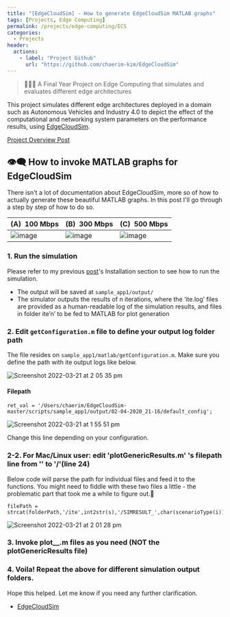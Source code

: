 ```yaml
---
title: "[EdgeCloudSim] - How to generate EdgeCloudSim MATLAB graphs"
tags: [Projects, Edge Computing]
permalink: /projects/edge-computing/ECS
categories:
  - Projects
header:
  actions:
    - label: "Project Github"
      url: "https://github.com/chaerim-kim/EdgeCloudSim"
---
```


> 👩🏻‍💻 A Final Year Project on Edge Computing that simulates and evaluates different edge architectures

This project simulates different edge architectures deployed in a domain such as Autonomous Vehicles and Industry 4.0 to depict the effect of the computational and networking system parameters on the performance results, using [EdgeCloudSim](https://github.com/CagataySonmez/EdgeCloudSim).

[Project Overview Post](https://chaerim-kim.github.io/projects/edge-computing/)



## 👁‍🗨 How to invoke MATLAB graphs for EdgeCloudSim
There isn't a lot of documentation about EdgeCloudSim, more so of how to actually generate these beautiful MATLAB graphs.
In this post I'll go through a step by step of how to do so.

(A)  100 Mbps | (B)  300 Mbps | (C)  500 Mbps
-- | -- | --
![image](https://user-images.githubusercontent.com/33334078/100761284-129ba280-3436-11eb-918f-8c67e236d4c7.png) | ![image](https://user-images.githubusercontent.com/33334078/100761308-19c2b080-3436-11eb-8c3a-1b5c8302a875.png) | ![image](https://user-images.githubusercontent.com/33334078/100761343-22b38200-3436-11eb-85f3-13b6772ff800.png)


### 1. Run the simulation
Please refer to my previous [post](https://chaerim-kim.github.io/projects/edge-computing/)'s Installation section to see how to run the simulation.
- The output will be saved at `sample_app1/output/`
- The simulator outputs the results of n iterations, where the ‘ite.log’ files are provided as a human-readable log of the simulation results, and files in folder ite’n’ to be fed to MATLAB for plot generation


### 2. Edit `getConfiguration.m` file to define your output log folder path
The file resides on `sample_app1/matlab/getConfiguration.m`. Make sure you define the path with ite output logs like below.

![Screenshot 2022-03-21 at 2 05 35 pm](https://user-images.githubusercontent.com/33334078/159207923-ab6cfa72-593b-4a16-9955-e698750c2d36.png)


#### Filepath
```
ret_val = '/Users/chaerim/EdgeCloudSim-master/scripts/sample_app1/output/02-04-2020_21-16/default_config';
```
![Screenshot 2022-03-21 at 1 55 51 pm](https://user-images.githubusercontent.com/33334078/159207305-4124a322-b2e9-43db-b375-ca52af944917.png)

Change this line depending on your configuration.


### 2-2. For Mac/Linux user: edit 'plotGenericResults.m' 's filepath line from '\' to '/'(line 24)

Below code will parse the path for individual files and feed it to the functions. You might need to fiddle with these two files a little - the problematic part that took me a while to figure out.🤣

```
filePath = strcat(folderPath,'/ite',int2str(s),'/SIMRESULT_',char(scenarioType(i)),'_NEXT_FIT_',int2str(mobileDeviceNumber),'DEVICES_',appType,'_GENERIC.log');
```
![Screenshot 2022-03-21 at 2 01 28 pm](https://user-images.githubusercontent.com/33334078/159207678-f7337d55-3093-433c-90a7-c561466dff21.png)


### 3. Invoke plot__.m files as you need (NOT the plotGenericResults file)


### 4. Voila! Repeat the above for different simulation output folders.


Hope this helped. Let me know if you need any further clarification.


- [EdgeCloudSim](https://github.com/CagataySonmez/EdgeCloudSim)
